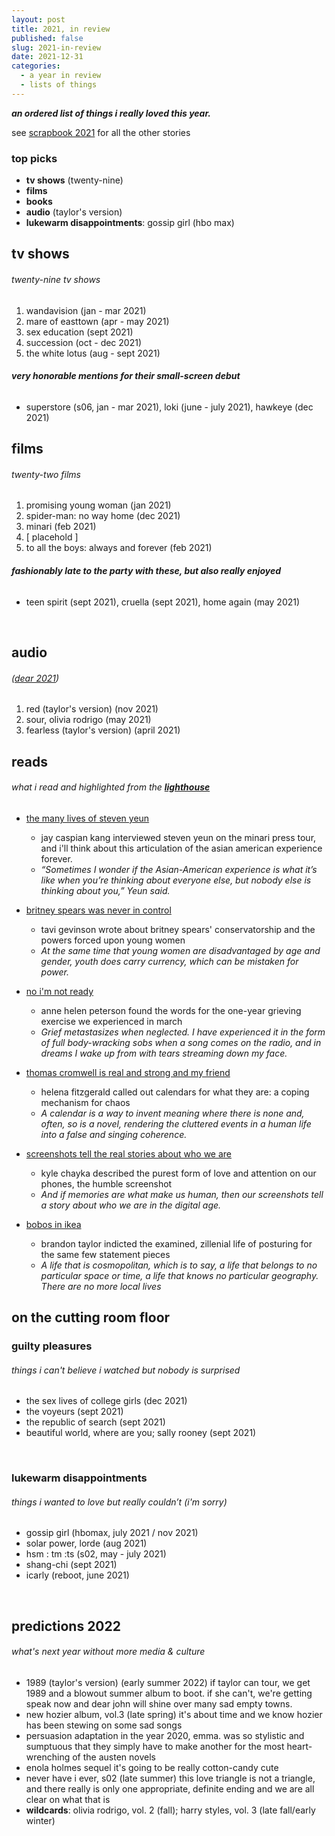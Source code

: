 ```yaml
---
layout: post
title: 2021, in review
published: false
slug: 2021-in-review
date: 2021-12-31
categories:
  - a year in review
  - lists of things
---
```


***an ordered list of things i really loved this year.*** 



see [scrapbook 2021](https://scrapbook.kellyluo.me/) for all the other stories

### top picks

- **tv shows** (twenty-nine)
- **films**
- **books** 
- **audio** (taylor's version)
- **lukewarm disappointments**: gossip girl (hbo max)



<!--more-->

## tv shows 

###### twenty-nine tv shows

1. wandavision (jan - mar 2021)
2. mare of easttown (apr - may 2021)
3. sex education (sept 2021)
4. succession (oct - dec 2021)
5. the white lotus (aug - sept 2021)

###### **very honorable mentions for their small-screen debut**

- superstore (s06, jan - mar 2021), loki (june - july 2021), hawkeye (dec 2021)



## films 

###### twenty-two films

1. promising young woman (jan 2021)
2. spider-man: no way home (dec 2021)
3. minari (feb 2021)
4. [ placehold ]
5. to all the boys: always and forever (feb 2021)

###### **fashionably late to the party with these, but also really enjoyed**

- teen spirit (sept 2021), cruella (sept 2021), home again (may 2021)

<br />



## audio 

###### ([dear 2021](https://open.spotify.com/playlist/6X519DwhCT1st19zYkdyEc?si=7cb17f3e63b0466c))

1. red (taylor's version) (nov 2021)
2. sour, olivia rodrigo (may 2021)
3. fearless (taylor's version) (april 2021)



## reads

###### what i read and highlighted from the **[lighthouse](https://lighthouse.kellyluo.me/)**

- [the many lives of steven yeun](https://www.nytimes.com/2021/02/03/magazine/steven-yeun.html)
  - jay caspian kang interviewed steven yeun on the minari press tour, and i'll think about this articulation of the asian american experience forever. 
  - *“Sometimes I wonder if the Asian-American experience is what it’s like when you’re thinking about everyone else, but nobody else is thinking about you,” Yeun said.*

- [britney spears was never in control](https://www.thecut.com/2021/02/tavi-gevinson-britney-spears-was-never-in-control.html)
  - tavi gevinson wrote about britney spears' conservatorship and the powers forced upon young women
  - *At the same time that young women are disadvantaged by age and gender, youth does carry currency, which can be mistaken for power.*

- [no i'm not ready](https://annehelen.substack.com/p/no-im-not-ready)
  - anne helen peterson found the words for the one-year grieving exercise we experienced in march
  - *Grief metastasizes when neglected. I have experienced it in the form of full body-wracking sobs when a song comes on the radio, and in dreams I wake up from with tears streaming down my face.*

- [thomas cromwell is real and strong and my friend](https://griefbacon.substack.com/p/thomas-cromwell-is-real-and-strong)
  - helena fitzgerald called out calendars for what they are: a coping mechanism for chaos
  - *A calendar is a way to invent meaning where there is none and, often, so is a novel, rendering the cluttered events in a human life into a false and singing coherence.*

- [screenshots tell the real stories about who we are](https://www.nytimes.com/2021/07/06/magazine/screenshots.html) 
  - kyle chayka described the purest form of love and attention on our phones, the humble screenshot
  - *And if memories are what make us human, then our screenshots tell a story about who we are in the digital age.*

- [bobos in ikea](https://blgtylr.substack.com/p/bobos-in-ikea)
  - brandon taylor indicted the examined, zillenial life of posturing for the same few statement pieces
  -  *A life that is cosmopolitan, which is to say, a life that belongs to no particular space or time, a life that knows no particular geography. There are no more local lives*




## on the cutting room floor

### guilty pleasures

###### things i can't believe i watched but nobody is surprised

- the sex lives of college girls (dec 2021)
- the voyeurs (sept 2021)
- the republic of search (sept 2021)
- beautiful world, where are you; sally rooney (sept 2021)

<br />

### lukewarm disappointments

###### things i wanted to love but really couldn’t (i'm sorry)

- gossip girl (hbomax, july 2021 / nov 2021)
- solar power, lorde (aug 2021)
- hsm : tm :ts (s02, may - july 2021)
- shang-chi (sept 2021)
- icarly (reboot, june 2021)

 <br />

## predictions 2022

###### what's next year without more media & culture

- 1989 (taylor's version) (early summer 2022)
  if taylor can tour, we get 1989 and a blowout summer album to boot. if she can't, we're getting speak now and dear john will shine over many sad empty towns.
- new hozier album, vol.3 (late spring)
  it's about time and we know hozier has been stewing on some sad songs
- persuasion adaptation
  in the year 2020, emma. was so stylistic and sumptuous that they simply have to make another for the most heart-wrenching of the austen novels
- enola holmes sequel
  it's going to be really cotton-candy cute
- never have i ever, s02 (late summer)
  this love triangle is not a triangle, and there really is only one appropriate, definite ending and we are all clear on what that is
- **wildcards**: olivia rodrigo, vol. 2 (fall); harry styles, vol. 3 (late fall/early winter)